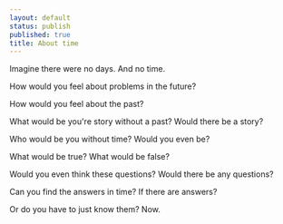 ```yaml
---
layout: default
status: publish
published: true
title: About time
---
```


Imagine there were no days. And no time.

How would you feel about problems in the future?

How would you feel about the past?

What would be you're story without a past? Would there be a story?

Who would be you without time? Would you even be?

What would be true? What would be false?

Would you even think these questions? Would there be any questions?

Can you find the answers in time? If there are answers?

Or do you have to just know them? Now.